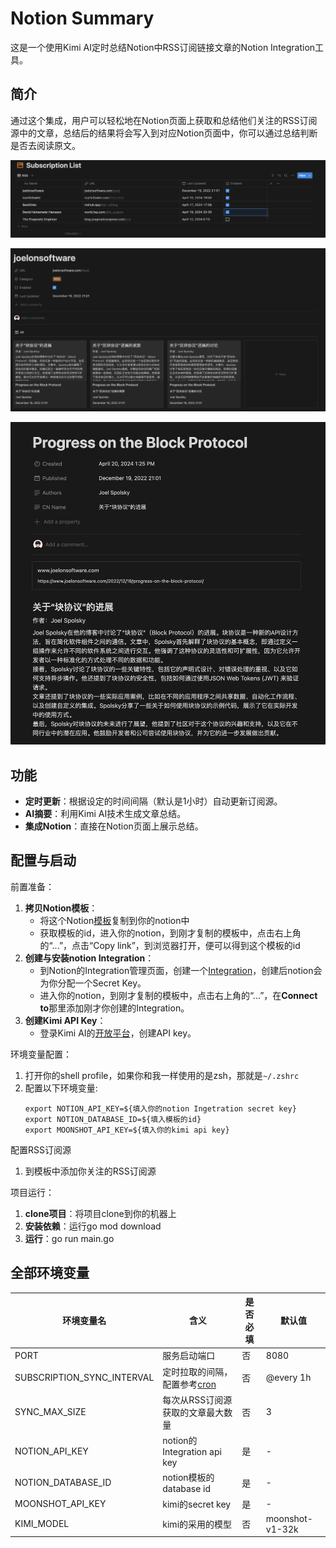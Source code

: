 # Notion Summary
这是一个使用Kimi AI定时总结Notion中RSS订阅链接文章的Notion Integration工具。

## 简介
通过这个集成，用户可以轻松地在Notion页面上获取和总结他们关注的RSS订阅源中的文章，总结后的结果将会写入到对应Notion页面中，你可以通过总结判断是否去阅读原文。

![alt text](images/subscriptions.png)

![alt text](images/subscription_detail.png)

![alt text](images/summary_post.png)

## 功能
- **定时更新**：根据设定的时间间隔（默认是1小时）自动更新订阅源。
- **AI摘要**：利用Kimi AI技术生成文章总结。
- **集成Notion**：直接在Notion页面上展示总结。

## 配置与启动
前置准备：
1. **拷贝Notion模板**：
    - 将这个Notion[模板](https://lydian-jelly-d27.notion.site/fda4e6cc21404aac89a509ed2a3e7e19?v=7bb79e84017146879a9e58acb2620525)复制到你的notion中
    - 获取模板的id，进入你的notion，到刚才复制的模板中，点击右上角的“...”，点击“Copy link”，到浏览器打开，便可以得到这个模板的id
2. **创建与安装notion Integration**：
   - 到Notion的Integration管理页面，创建一个[Integration](https://www.notion.so/my-integrations)，创建后notion会为你分配一个Secret Key。
   - 进入你的notion，到刚才复制的模板中，点击右上角的“...”，在**Connect to**那里添加刚才你创建的Integration。
3. **创建Kimi API Key**：
   - 登录Kimi AI的[开放平台](https://platform.moonshot.cn/)，创建API key。

环境变量配置：
1. 打开你的shell profile，如果你和我一样使用的是zsh，那就是`~/.zshrc`
2. 配置以下环境变量:
   ```
   export NOTION_API_KEY=${填入你的notion Ingetration secret key}
   export NOTION_DATABASE_ID=${填入模板的id}
   export MOONSHOT_API_KEY=${填入你的kimi api key}
   ```

配置RSS订阅源
1. 到模板中添加你关注的RSS订阅源

项目运行：
1. **clone项目**：将项目clone到你的机器上
2. **安装依赖**：运行go mod download
3. **运行**：go run main.go

## 全部环境变量
| 环境变量名 | 含义 | 是否必填 | 默认值 |
|-------|-------|-------|----------------|
| PORT |  服务启动端口 | 否 | 8080 |
| SUBSCRIPTION_SYNC_INTERVAL |  定时拉取的间隔，配置参考[cron](https://github.com/robfig/cron) | 否 | @every 1h |
| SYNC_MAX_SIZE |  每次从RSS订阅源获取的文章最大数量 | 否 | 3 |
| NOTION_API_KEY |  notion的Integration api key | 是 | - |
| NOTION_DATABASE_ID |  notion模板的database id | 是 | - |
| MOONSHOT_API_KEY |  kimi的secret key | 是 | - |
| KIMI_MODEL |  kimi的采用的模型 | 否 | moonshot-v1-32k |


